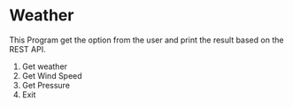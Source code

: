 # Weather
This Program get the option from the user and print the result based on the REST API.
1. Get weather
2. Get Wind Speed
3. Get Pressure
0. Exit
